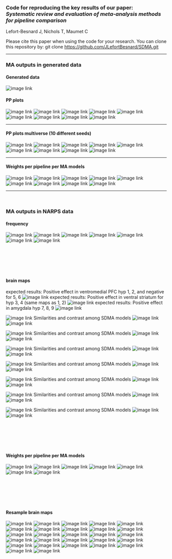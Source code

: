 ### Code for reproducing the key results of our paper: <br>_Systematic review and evaluation of meta-analysis methods for pipeline comparison_

Lefort-Besnard J, Nichols T, Maumet C

Please cite this paper when using the code for your research.
You can clone this repository by:
git clone https://github.com/JLefortBesnard/SDMA.git

---

### MA outputs in generated data

#### Generated data

![image link](results_in_generated_data/data_visualisation.png)
&nbsp;

#### PP plots

![image link](results_in_generated_data/pp_plot_Null.png)
![image link](results_in_generated_data/pp_plot_Null_correlated_80%25.png)
![image link](results_in_generated_data/pp_plot_Null_correlated_50%25.png)
![image link](results_in_generated_data/pp_plot_Null_correlated_20%25.png)
![image link](results_in_generated_data/pp_plot_Non-null_heterogeneous_voxels.png)
![image link](results_in_generated_data/pp_plot_Non-null_heterogeneous_pipelines_20%25.png)
![image link](results_in_generated_data/pp_plot_Non-null_heterogeneous_pipelines_30%25.png)
![image link](results_in_generated_data/pp_plot_Non-null_heterogeneous_pipelines_50%25.png)
![image link](results_in_generated_data/pp_plot_Non-null_heterogeneous_pipelines_(%2B3_indep).png)
&nbsp;

---

#### PP plots multiverse (10 different seeds)

![image link](results_in_generated_data/pp_plot_multiverse_Null.png)
![image link](results_in_generated_data/pp_plot_multiverse_Null_correlated_80%25.png)
![image link](results_in_generated_data/pp_plot_multiverse_Null_correlated_50%25.png)
![image link](results_in_generated_data/pp_plot_multiverse_Null_correlated_20%25.png)
![image link](results_in_generated_data/pp_plot_multiverse_Non-null_heterogeneous_voxels.png)
![image link](results_in_generated_data/pp_plot_multiverse_Non-null_heterogeneous_pipelines_20%25.png)
![image link](results_in_generated_data/pp_plot_multiverse_Non-null_heterogeneous_pipelines_30%25.png)
![image link](results_in_generated_data/pp_plot_multiverse_Non-null_heterogeneous_pipelines_50%25.png)
![image link](results_in_generated_data/pp_plot_multiverse_Non-null_heterogeneous_pipelines_(%2B3_indep).png)
&nbsp;

---


#### Weights per pipeline per MA models
![image link](results_in_generated_data/weights_in_Null.png)
![image link](results_in_generated_data/weights_in_Null_correlated_80%25.png)
![image link](results_in_generated_data/weights_in_Null_correlated_50%25.png)
![image link](results_in_generated_data/weights_in_Null_correlated_20%25.png)
![image link](results_in_generated_data/weights_in_Non-null_heterogeneous_voxels.png)
![image link](results_in_generated_data/weights_in_Non-null_heterogeneous_pipelines_20%25.png)
![image link](results_in_generated_data/weights_in_Non-null_heterogeneous_pipelines_30%25.png)
![image link](results_in_generated_data/weights_in_Non-null_heterogeneous_pipelines_50%25.png)
![image link](results_in_generated_data/weights_in_Non-null_heterogeneous_pipelines_(%2B3_indep).png)
&nbsp;

---

&nbsp;
### MA outputs in NARPS data

#### frequency
![image link](results_in_Narps_data/hyp1_MA_outputs.png)
![image link](results_in_Narps_data/hyp2_MA_outputs.png)
![image link](results_in_Narps_data/hyp5_MA_outputs.png)
![image link](results_in_Narps_data/hyp6_MA_outputs.png)
![image link](results_in_Narps_data/hyp7_MA_outputs.png)
![image link](results_in_Narps_data/hyp8_MA_outputs.png)
![image link](results_in_Narps_data/hyp9_MA_outputs.png)

&nbsp;
---
&nbsp;

#### brain maps
expected results: Positive effect in ventromedial PFC hyp 1, 2, and negative for 5, 6 
![image link](results_in_Narps_data/VMPFC_AALmask.png)
expected results: Positive effect in ventral striatum for hyp 3, 4 (same maps as 1, 2) 
![image link](results_in_Narps_data/VentralStriatum_AALmask.png)
expected results: Positive effect in amygdala hyp 7, 8, 9
![image link](results_in_Narps_data/Amygdala_AALmask.png)


![image link](results_in_Narps_data/thresholded_map_hyp1_nofdr.png)
Similarities and contrast among SDMA models
![image link](results_in_Narps_data/similarity_maps_hyp1.png)
![image link](results_in_Narps_data/contrast_maps_hyp1.png)

![image link](results_in_Narps_data/thresholded_map_hyp2_nofdr.png)
Similarities and contrast among SDMA models
![image link](results_in_Narps_data/similarity_maps_hyp2.png)
![image link](results_in_Narps_data/contrast_maps_hyp2.png)

![image link](results_in_Narps_data/thresholded_map_hyp5_nofdr.png)
Similarities and contrast among SDMA models
![image link](results_in_Narps_data/similarity_maps_hyp5.png)
![image link](results_in_Narps_data/contrast_maps_hyp5.png)

![image link](results_in_Narps_data/thresholded_map_hyp6_nofdr.png)
Similarities and contrast among SDMA models
![image link](results_in_Narps_data/similarity_maps_hyp6.png)
![image link](results_in_Narps_data/contrast_maps_hyp6.png)

![image link](results_in_Narps_data/thresholded_map_hyp7_nofdr.png)
Similarities and contrast among SDMA models
![image link](results_in_Narps_data/similarity_maps_hyp7.png)
![image link](results_in_Narps_data/contrast_maps_hyp7.png)

![image link](results_in_Narps_data/thresholded_map_hyp8_nofdr.png)
Similarities and contrast among SDMA models
![image link](results_in_Narps_data/similarity_maps_hyp8.png)
![image link](results_in_Narps_data/contrast_maps_hyp8.png)

![image link](results_in_Narps_data/thresholded_map_hyp9_nofdr.png)
Similarities and contrast among SDMA models
![image link](results_in_Narps_data/similarity_maps_hyp9.png)
![image link](results_in_Narps_data/contrast_maps_hyp9.png)

&nbsp;
---
&nbsp;

#### Weights per pipeline per MA models
![image link](results_in_Narps_data/weights_in_hyp_1.png)
![image link](results_in_Narps_data/weights_in_hyp_2.png)
![image link](results_in_Narps_data/weights_in_hyp_5.png)
![image link](results_in_Narps_data/weights_in_hyp_6.png)
![image link](results_in_Narps_data/weights_in_hyp_7.png)
![image link](results_in_Narps_data/weights_in_hyp_8.png)
![image link](results_in_Narps_data/weights_in_hyp_9.png)


&nbsp;
---
&nbsp;

#### Resample brain maps
![image link](results_in_Narps_data/Hyp1_resampled_maps_part_0.png)
![image link](results_in_Narps_data/Hyp1_resampled_maps_part_1.png)
![image link](results_in_Narps_data/Hyp1_resampled_maps_part_2.png)
![image link](results_in_Narps_data/Hyp2_resampled_maps_part_0.png)
![image link](results_in_Narps_data/Hyp2_resampled_maps_part_1.png)
![image link](results_in_Narps_data/Hyp2_resampled_maps_part_2.png)
![image link](results_in_Narps_data/Hyp5_resampled_maps_part_0.png)
![image link](results_in_Narps_data/Hyp5_resampled_maps_part_1.png)
![image link](results_in_Narps_data/Hyp5_resampled_maps_part_2.png)
![image link](results_in_Narps_data/Hyp6_resampled_maps_part_0.png)
![image link](results_in_Narps_data/Hyp6_resampled_maps_part_1.png)
![image link](results_in_Narps_data/Hyp6_resampled_maps_part_2.png)
![image link](results_in_Narps_data/Hyp7_resampled_maps_part_0.png)
![image link](results_in_Narps_data/Hyp7_resampled_maps_part_1.png)
![image link](results_in_Narps_data/Hyp7_resampled_maps_part_2.png)
![image link](results_in_Narps_data/Hyp7_resampled_maps_part_0.png)
![image link](results_in_Narps_data/Hyp7_resampled_maps_part_1.png)
![image link](results_in_Narps_data/Hyp7_resampled_maps_part_2.png)
![image link](results_in_Narps_data/Hyp8_resampled_maps_part_0.png)
![image link](results_in_Narps_data/Hyp8_resampled_maps_part_1.png)
![image link](results_in_Narps_data/Hyp8_resampled_maps_part_2.png)
![image link](results_in_Narps_data/Hyp9_resampled_maps_part_0.png)
![image link](results_in_Narps_data/Hyp9_resampled_maps_part_1.png)
![image link](results_in_Narps_data/Hyp9_resampled_maps_part_2.png)
![image link](results_in_Narps_data/Hyp1_resampled_maps_part_0.png)
![image link](results_in_Narps_data/Hyp1_resampled_maps_part_1.png)
![image link](results_in_Narps_data/Hyp1_resampled_maps_part_2.png)

